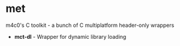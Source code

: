 # met
m4c0's C toolkit - a bunch of C multiplatform header-only wrappers 

* **mct-dl** - Wrapper for dynamic library loading
